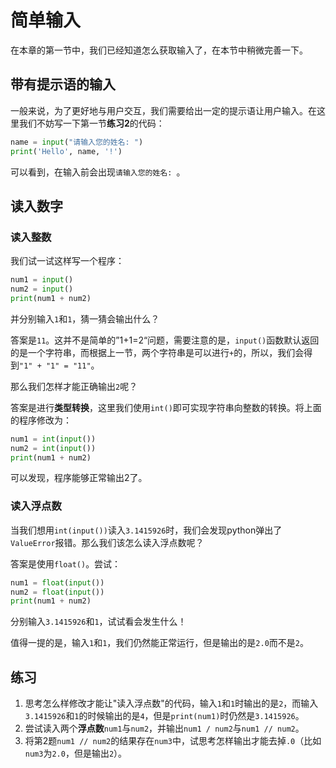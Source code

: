 # 简单输入

在本章的第一节中，我们已经知道怎么获取输入了，在本节中稍微完善一下。

## 带有提示语的输入

一般来说，为了更好地与用户交互，我们需要给出一定的提示语让用户输入。在这里我们不妨写一下第一节**练习2**的代码：

```python
name = input("请输入您的姓名: ")
print('Hello', name, '!')
```

可以看到，在输入前会出现`请输入您的姓名: `。

## 读入数字

### 读入整数

我们试一试这样写一个程序：

```python
num1 = input()
num2 = input()
print(num1 + num2)
```

并分别输入`1`和`1`，猜一猜会输出什么？

答案是`11`。这并不是简单的”1+1=2“问题，需要注意的是，`input()`函数默认返回的是一个字符串，而根据上一节，两个字符串是可以进行`+`的，所以，我们会得到`"1" + "1" = "11"`。

那么我们怎样才能正确输出`2`呢？

答案是进行**类型转换**，这里我们使用`int()`即可实现字符串向整数的转换。将上面的程序修改为：

```python
num1 = int(input())
num2 = int(input())
print(num1 + num2)
```

可以发现，程序能够正常输出2了。

### 读入浮点数

当我们想用`int(input())`读入`3.1415926`时，我们会发现python弹出了`ValueError`报错。那么我们该怎么读入浮点数呢？

答案是使用`float()`。尝试：

```python
num1 = float(input())
num2 = float(input())
print(num1 + num2)
```

分别输入`3.1415926`和`1`，试试看会发生什么！

值得一提的是，输入`1`和`1`，我们仍然能正常运行，但是输出的是`2.0`而不是`2`。

## 练习

1. 思考怎么样修改才能让"读入浮点数"的代码，输入`1`和`1`时输出的是`2`，而输入`3.1415926`和`1`的时候输出的是`4`，但是`print(num1)`时仍然是`3.1415926`。
2. 尝试读入两个**浮点数**`num1`与`num2`，并输出`num1 / num2`与`num1 // num2`。
3. 将第2题`num1 // num2`的结果存在`num3`中，试思考怎样输出才能去掉`.0`（比如`num3`为`2.0`，但是输出`2`）。